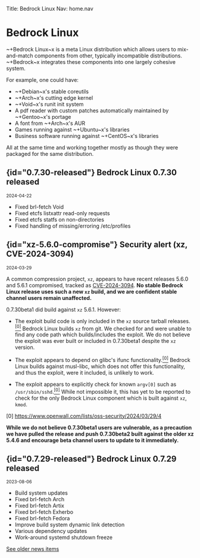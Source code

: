 Title: Bedrock Linux
Nav:   home.nav

Bedrock Linux
=============

~+Bedrock Linux~x is a meta Linux distribution which allows users to
mix-and-match components from other, typically incompatible distributions.
~+Bedrock~x integrates these components into one largely cohesive system.

For example, one could have:

- ~+Debian~x's stable coreutils
- ~+Arch~x's cutting edge kernel
- ~+Void~x's runit init system
- A pdf reader with custom patches automatically maintained by ~+Gentoo~x's portage
- A font from ~+Arch~x's AUR
- Games running against ~+Ubuntu~x's libraries
- Business software running against ~+CentOS~x's libraries

All at the same time and working together mostly as though they were packaged
for the same distribution.

## {id="0.7.30-released"} Bedrock Linux 0.7.30 released
<small>2024-04-22</small>

- Fixed brl-fetch Void
- Fixed etcfs listxattr read-only requests
- Fixed etcfs statfs on non-directories
- Fixed handling of missing/erroring /etc/profiles

## {id="xz-5.6.0-compromise"} Security alert (xz, CVE-2024-3094)
<small>2024-03-29</small>

A common compression project, `xz`, appears to have recent releases 5.6.0 and
5.6.1 compromised, tracked as
[CVE-2024-3094](https://nvd.nist.gov/vuln/detail/CVE-2024-3094).  **No stable
Bedrock Linux release uses such a new `xz` build, and we are confident stable
channel users remain unaffected.**

0.7.30beta1 did build against `xz` 5.6.1.  However:

- The exploit build code is only included in the `xz` source tarball
  releases.[<sup>[0]</sup>](https://www.openwall.com/lists/oss-security/2024/03/29/4)
  Bedrock Linux builds `xz` from git.  We checked for and were unable to find
  any code path which builds/includes the exploit.  We do not believe the
  exploit was ever built or included in 0.7.30beta1 despite the `xz` version.

- The exploit appears to depend on glibc's ifunc
  functionality.[<sup>[0]</sup>](https://www.openwall.com/lists/oss-security/2024/03/29/4)
  Bedrock Linux builds against musl-libc, which does not offer this
  functionality, and thus the exploit, were it included, is unlikely to work.

- The exploit appears to explicitly check for known `argv[0]` such as
  `/usr/sbin/sshd`.[<sup>[0]</sup>](https://www.openwall.com/lists/oss-security/2024/03/29/4)
  While not impossible it, this has yet to be reported to check for the only
  Bedrock Linux component which is built against `xz`, `kmod`.

[0] https://www.openwall.com/lists/oss-security/2024/03/29/4

**While we do not believe 0.7.30beta1 users are vulnerable, as a precaution we
have pulled the release and push 0.7.30beta2 built against the older xz 5.4.6
and encourage beta channel users to update to it immediately.**

## {id="0.7.29-released"} Bedrock Linux 0.7.29 released
<small>2023-08-06</small>

- Build system updates
- Fixed brl-fetch Arch
- Fixed brl-fetch Artix
- Fixed brl-fetch Exherbo
- Fixed brl-fetch Fedora
- Improve build system dynamic link detection
- Various dependency updates
- Work-around systemd shutdown freeze

[See older news items](news.html)
